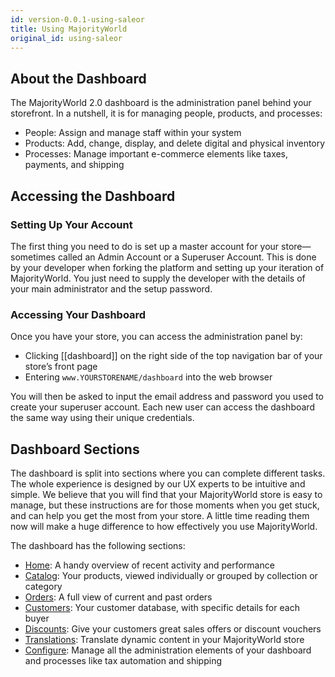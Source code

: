 ```yaml
---
id: version-0.0.1-using-saleor
title: Using MajorityWorld
original_id: using-saleor
---
```


## About the Dashboard

The MajorityWorld 2.0 dashboard is the administration panel behind your storefront. In a nutshell, it is for managing people, products, and processes:

- People: Assign and manage staff within your system
- Products: Add, change, display, and delete digital and physical inventory
- Processes: Manage important e-commerce elements like taxes, payments, and shipping


## Accessing the Dashboard

### Setting Up Your Account

The first thing you need to do is set up a master account for your store—sometimes called an Admin Account or a Superuser Account. This is done by your developer when forking the platform and setting up your iteration of MajorityWorld. You just need to supply the developer with the details of your main administrator and the setup password.


### Accessing Your Dashboard

Once you have your store, you can access the administration panel by: 

- Clicking [[dashboard]] on the right side of the top navigation bar of your store’s front page
- Entering `www.YOURSTORENAME/dashboard` into the web browser

You will then be asked to input the email address and password you used to create your superuser account. Each new user can access the dashboard the same way using their unique credentials.


## Dashboard Sections

The dashboard is split into sections where you can complete different tasks. The whole experience is designed by our UX experts to be intuitive and simple. We believe that you will find that your MajorityWorld store is easy to manage, but these instructions are for those moments when you get stuck, and can help you get the most from your store. A little time reading them now will make a huge difference to how effectively you use MajorityWorld.

The dashboard has the following sections:

- [Home](/mw-docs/docs/dashboard/home): A handy overview of recent activity and performance
- [Catalog](/mw-docs/docs/dashboard/catalog/intro): Your products, viewed individually or grouped by collection or category
- [Orders](/mw-docs/docs/dashboard/orders): A full view of current and past orders
- [Customers](/mw-docs/docs/dashboard/customers): Your customer database, with specific details for each buyer
- [Discounts](/mw-docs/docs/dashboard/discounts/sales): Give your customers great sales offers or discount vouchers
- [Translations](/mw-docs/docs/dashboards/translations): Translate dynamic content in your MajorityWorld store
- [Configure](/mw-docs/docs/dashboard/configuration/intro): Manage all the administration elements of your dashboard and processes like tax automation and shipping
